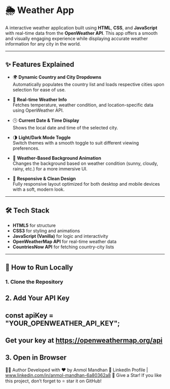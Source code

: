 # 🌦 Weather App

A  interactive weather application built using **HTML**, **CSS**, and **JavaScript** with real-time data from the **OpenWeather API**. This app offers a smooth and visually engaging experience while displaying accurate weather information for any city in the world.

---

## ✨ Features Explained

- 🌍 **Dynamic Country and City Dropdowns**  
  Automatically populates the country list and loads respective cities upon selection for ease of use.

- 📡 **Real-time Weather Info**  
  Fetches temperature, weather condition, and location-specific data using OpenWeather API.

- 🕓 **Current Date & Time Display**  
  Shows the local date and time of the selected city.

- 🌗 **Light/Dark Mode Toggle**  
  Switch themes with a smooth toggle to suit different viewing preferences.

- 🎨 **Weather-Based Background Animation**  
  Changes the background based on weather condition (sunny, cloudy, rainy, etc.) for a more immersive UI.

- 📱 **Responsive & Clean Design**  
  Fully responsive layout optimized for both desktop and mobile devices with a soft, modern look.

---

## 🛠 Tech Stack

- **HTML5** for structure  
- **CSS3** for styling and animations  
- **JavaScript (Vanilla)** for logic and interactivity  
- **OpenWeatherMap API** for real-time weather data  
- **CountriesNow API** for fetching country-city lists

---

## 🚀 How to Run Locally

### 1. Clone the Repository

## 2. Add Your API Key
## const apiKey = "YOUR_OPENWEATHER_API_KEY";
## Get your key at https://openweathermap.org/api

## 3. Open in Browser
👨‍💻 Author
Developed with ❤️ by Anmol Mandhan
📎 LinkedIn Profile | www.linkedin.com/in/anmol-mandhan-6a80362a8
🌟 Give a Star!
If you like this project, don’t forget to ⭐ star it on GitHub!




